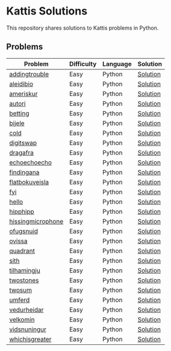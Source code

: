 # Kattis Solutions

This repository shares solutions to Kattis problems in Python.

## Problems
| Problem | Difficulty | Language | Solution |
| ------- | ---------- | -------- | -------- |
| [addingtrouble](https://open.kattis.com/problems/addingtrouble) | Easy | Python | [Solution](https://github.com/ayubhali/kattisol/blob/main/kattis/python/1_Easy/addingtrouble.py) |
| [aleidibio](https://open.kattis.com/problems/aleidibio) | Easy | Python | [Solution](https://github.com/ayubhali/kattisol/blob/main/kattis/python/1_Easy/aleidibio.py) |
| [ameriskur](https://open.kattis.com/problems/ameriskur) | Easy | Python | [Solution](https://github.com/ayubhali/kattisol/blob/main/kattis/python/1_Easy/ameriskur.py) |
| [autori](https://open.kattis.com/problems/autori) | Easy | Python | [Solution](https://github.com/ayubhali/kattisol/blob/main/kattis/python/1_Easy/autori.py) |
| [betting](https://open.kattis.com/problems/betting) | Easy | Python | [Solution](https://github.com/ayubhali/kattisol/blob/main/kattis/python/1_Easy/betting.py) |
| [bijele](https://open.kattis.com/problems/bijele) | Easy | Python | [Solution](https://github.com/ayubhali/kattisol/blob/main/kattis/python/1_Easy/bijele.py) |
| [cold](https://open.kattis.com/problems/cold) | Easy | Python | [Solution](https://github.com/ayubhali/kattisol/blob/main/kattis/python/1_Easy/cold.py) |
| [digitswap](https://open.kattis.com/problems/digitswap) | Easy | Python | [Solution](https://github.com/ayubhali/kattisol/blob/main/kattis/python/1_Easy/digitswap.py) |
| [dragafra](https://open.kattis.com/problems/dragafra) | Easy | Python | [Solution](https://github.com/ayubhali/kattisol/blob/main/kattis/python/1_Easy/dragafra.py) |
| [echoechoecho](https://open.kattis.com/problems/echoechoecho) | Easy | Python | [Solution](https://github.com/ayubhali/kattisol/blob/main/kattis/python/1_Easy/echoechoecho.py) |
| [findingana](https://open.kattis.com/problems/findingana) | Easy | Python | [Solution](https://github.com/ayubhali/kattisol/blob/main/kattis/python/1_Easy/findingana.py) |
| [flatbokuveisla](https://open.kattis.com/problems/flatbokuveisla) | Easy | Python | [Solution](https://github.com/ayubhali/kattisol/blob/main/kattis/python/1_Easy/flatbokuveisla.py) |
| [fyi](https://open.kattis.com/problems/fyi) | Easy | Python | [Solution](https://github.com/ayubhali/kattisol/blob/main/kattis/python/1_Easy/fyi.py) |
| [hello](https://open.kattis.com/problems/hello) | Easy | Python | [Solution](https://github.com/ayubhali/kattisol/blob/main/kattis/python/1_Easy/hello.py) |
| [hipphipp](https://open.kattis.com/problems/hipphipp) | Easy | Python | [Solution](https://github.com/ayubhali/kattisol/blob/main/kattis/python/1_Easy/hipphipp.py) |
| [hissingmicrophone](https://open.kattis.com/problems/hissingmicrophone) | Easy | Python | [Solution](https://github.com/ayubhali/kattisol/blob/main/kattis/python/1_Easy/hissingmicrophone.py) |
| [ofugsnuid](https://open.kattis.com/problems/ofugsnuid) | Easy | Python | [Solution](https://github.com/ayubhali/kattisol/blob/main/kattis/python/1_Easy/ofugsnuid.py) |
| [ovissa](https://open.kattis.com/problems/ovissa) | Easy | Python | [Solution](https://github.com/ayubhali/kattisol/blob/main/kattis/python/1_Easy/ovissa.py) |
| [quadrant](https://open.kattis.com/problems/quadrant) | Easy | Python | [Solution](https://github.com/ayubhali/kattisol/blob/main/kattis/python/1_Easy/quadrant.py) |
| [sith](https://open.kattis.com/problems/sith) | Easy | Python | [Solution](https://github.com/ayubhali/kattisol/blob/main/kattis/python/1_Easy/sith.py) |
| [tilhamingju](https://open.kattis.com/problems/tilhamingju) | Easy | Python | [Solution](https://github.com/ayubhali/kattisol/blob/main/kattis/python/1_Easy/tilhamingju.py) |
| [twostones](https://open.kattis.com/problems/twostones) | Easy | Python | [Solution](https://github.com/ayubhali/kattisol/blob/main/kattis/python/1_Easy/twostones.py) |
| [twosum](https://open.kattis.com/problems/twosum) | Easy | Python | [Solution](https://github.com/ayubhali/kattisol/blob/main/kattis/python/1_Easy/twosum.py) |
| [umferd](https://open.kattis.com/problems/umferd) | Easy | Python | [Solution](https://github.com/ayubhali/kattisol/blob/main/kattis/python/1_Easy/umferd.py) |
| [vedurheidar](https://open.kattis.com/problems/vedurheidar) | Easy | Python | [Solution](https://github.com/ayubhali/kattisol/blob/main/kattis/python/1_Easy/vedurheidar.py) |
| [velkomin](https://open.kattis.com/problems/velkomin) | Easy | Python | [Solution](https://github.com/ayubhali/kattisol/blob/main/kattis/python/1_Easy/velkomin.py) |
| [vidsnuningur](https://open.kattis.com/problems/vidsnuningur) | Easy | Python | [Solution](https://github.com/ayubhali/kattisol/blob/main/kattis/python/1_Easy/vidsnuningur.py) |
| [whichisgreater](https://open.kattis.com/problems/whichisgreater) | Easy | Python | [Solution](https://github.com/ayubhali/kattisol/blob/main/kattis/python/1_Easy/whichisgreater.py) |

